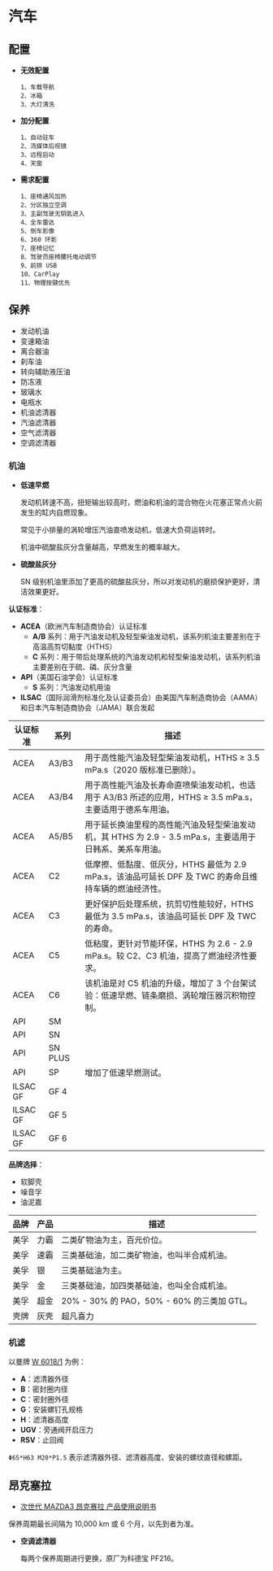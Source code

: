# 汽车

## 配置

- **无效配置**

  ```
  1、车载导航
  2、冰箱
  3、大灯清洗
  ```

- **加分配置**

  ```
  1、自动驻车
  2、流媒体后视镜
  3、远程启动
  4、天窗
  ```
  
- **需求配置**

  ```
  1、座椅通风加热
  2、分区独立空调
  3、主副驾驶无钥匙进入
  4、全车雷达
  5、倒车影像
  6、360 环影
  7、座椅记忆
  8、驾驶员座椅腰托电动调节
  9、前排 USB
  10、CarPlay
  11、物理按键优先
  ```

## 保养

- 发动机油
- 变速箱油
- 离合器油
- 刹车油
- 转向辅助液压油
- 防冻液
- 玻璃水
- 电瓶水
- 机油滤清器
- 汽油滤清器
- 空气滤清器
- 空调滤清器

### 机油

- **低速早燃**

  发动机转速不高，扭矩输出较高时，燃油和机油的混合物在火花塞正常点火前发生的缸内自燃现象。

  常见于小排量的涡轮增压汽油直喷发动机，低速大负荷运转时。

  机油中硫酸盐灰分含量越高，早燃发生的概率越大。

- **硫酸盐灰分**

  SN 级别机油里添加了更高的硫酸盐灰分，所以对发动机的磨损保护更好，清洁效果更好。

**认证标准**：

- **ACEA**（欧洲汽车制造商协会）认证标准
  - **A/B** 系列：用于汽油发动机及轻型柴油发动机，该系列机油主要差别在于高温高剪切黏度（HTHS）
  - **C** 系列：用于带后处理系统的汽油发动机和轻型柴油发动机，该系列机油主要差别在于硫、磷、灰分含量
- **API**（美国石油学会）认证标准
  - **S** 系列：汽油发动机用油
- **ILSAC**（国际润滑剂标准化及认证委员会）由美国汽车制造商协会（AAMA）和日本汽车制造商协会（JAMA）联合发起

| 认证标准 | 系列    | 描述                                                         |
| -------- | ------- | ------------------------------------------------------------ |
| ACEA     | A3/B3   | 用于高性能汽油及轻型柴油发动机，HTHS ≥ 3.5 mPa.s（2020 版标准已删除）。 |
| ACEA     | A3/B4   | 用于高性能汽油及长寿命直喷柴油发动机，也适用于 A3/B3 所述的应用，HTHS ≥ 3.5 mPa.s，主要适用于德系车用油。 |
| ACEA     | A5/B5   | 用于延长换油里程的高性能汽油及轻型柴油发动机，其 HTHS 为 2.9 - 3.5 mPa.s，主要适用于日韩系、美系车用油。 |
| ACEA     | C2      | 低摩擦、低黏度、低灰分，HTHS 最低为 2.9 mPa.s，该油品可延长 DPF 及 TWC 的寿命且维持车辆的燃油经济性。 |
| ACEA     | C3      | 更好保护后处理系统，抗剪切性能较好，HTHS 最低为 3.5 mPa.s，该油品可延长 DPF 及 TWC 的寿命。 |
| ACEA     | C5      | 低粘度，更针对节能环保，HTHS 为 2.6 - 2.9 mPa.s。较 C2、C3 机油，提高了燃油经济性要求。 |
| ACEA     | C6      | 该机油是对 C5 机油的升级，增加了 3 个台架试验：低速早燃、链条磨损、涡轮增压器沉积物控制。 |
| API      | SM      |                                                              |
| API      | SN      |                                                              |
| API      | SN PLUS |                                                              |
| API      | SP      | 增加了低速早燃测试。                                         |
| ILSAC GF | GF 4    |                                                              |
| ILSAC GF | GF 5    |                                                              |
| ILSAC GF | GF 6    |                                                              |

**品牌选择**：

- 软脚壳
- 噪音孚
- 油泥嘉

| 品牌 | 产品 | 描述                                       |
| ---- | ---- | ------------------------------------------ |
| 美孚 | 力霸 | 二类矿物油为主，百元价位。                 |
| 美孚 | 速霸 | 三类基础油，加二类矿物油，也叫半合成机油。 |
| 美孚 | 银   | 三类基础油为主。                           |
| 美孚 | 金   | 三类基础油，加四类基础油，也叫全合成机油。 |
| 美孚 | 超金 | 20% - 30% 的 PAO，50% - 60% 的三类加 GTL。 |
| 壳牌 | 灰壳 | 超凡喜力                                   |

### 机滤

以曼牌 [W 6018/1](https://catalog.mann-filter.cn/CN/chi/catalog/MANN-FILTER%20Katalog%20China/%E6%B2%B9%E8%BF%87%E6%BB%A4%E5%99%A8/W%206018~1) 为例：

- **A**：滤清器外径
- **B**：密封圈内径
- **C**：密封圈外径
- **G**：安装螺钉孔规格
- **H**：滤清器高度
- **UGV**：旁通阀开启压力
- **RSV**：止回阀

`Φ65*H63 M20*P1.5` 表示滤清器外径、滤清器高度、安装的螺纹直径和螺距。

## 昂克塞拉

- [次世代 MAZDA3 昂克赛拉 产品使用说明书](https://www.changan-mazda.com.cn/market/product/mazda3/service/user-manual/mazda3-user-manual/)

保养周期最长间隔为 10,000 km 或 6 个月，以先到者为准。

- **空调滤清器**

  每两个保养周期进行更换，原厂为科德宝 PF216。

